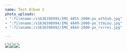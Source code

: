 ```yaml
---
name: Test Album 2
photo_uploads:
- ":filename:/v1636398995/IMG_4855-2000-px_eth5xb.jpg"
- ":filename:/v1636398994/IMG_4849-2000-px_ttmiou.jpg"
- ":filename:/v1636398992/IMG_4844-2000-px_rvrrei.jpg"

---
```

![](https://res.cloudinary.com/dylanabbott-com/image/upload/v1636398992/IMG_4844-2000-px_rvrrei.jpg)![](https://res.cloudinary.com/dylanabbott-com/image/upload/v1636398994/IMG_4849-2000-px_ttmiou.jpg)![](https://res.cloudinary.com/dylanabbott-com/image/upload/v1636398995/IMG_4855-2000-px_eth5xb.jpg)